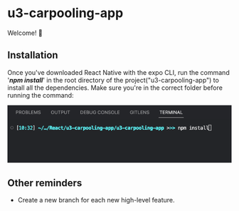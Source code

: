 # u3-carpooling-app

Welcome! 👋

## Installation

Once you've downloaded React Native with the expo CLI, run the command '***npm install***' in the root directory of the project("u3-carpooling-app") to install all the dependencies. Make sure you're in the correct folder before running the command:

![npm install](/readme-terminal-image1.png?raw=true "npm install")

## Other reminders

* Create a new branch for each new high-level feature.
